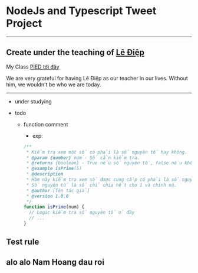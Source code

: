 # NodeJs and Typescript Tweet Project

---

## Create under the teaching of [Lê Điệp](https://www.facebook.com/nomadic.lodestar)

My Class [PIED tới đây](https://www.facebook.com/PiedTeam)

We are very grateful for having Lê Điệp as our teacher in our lives. Without him, we wouldn't be who we are today.

---

- under studying

- todo

  - function comment

    - exp:

    ```js
    /**
     * Kiểm tra xem một số có phải là số nguyên tố hay không.
     * @param {number} num - Số cần kiểm tra.
     * @returns {boolean} - True nếu số nguyên tố, false nếu không phải.
     * @example isPrime(5)
     * @description
     * Hàm này kiểm tra xem số được cung cấp có phải là số nguyên tố hay không.
     * Số nguyên tố là số chỉ chia hết cho 1 và chính nó.
     * @author [Tên tác giả]
     * @version 1.0.0
     */
    function isPrime(num) {
      // Logic kiểm tra số nguyên tố ở đây
      // ...
    }
    ```

## Test rule 
## alo alo Nam Hoang dau roi 
